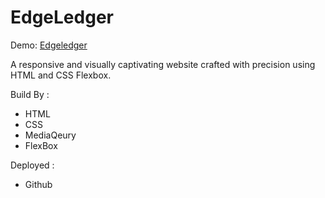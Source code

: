 # EdgeLedger

Demo: <a href="https://riahiachraf.github.io/EdgeLedger/" target="_blank" rel="noopener noreferrer">Edgeledger</a>

A responsive and visually captivating website crafted with precision using HTML and CSS Flexbox.

Build By :
- HTML
- CSS
- MediaQeury
- FlexBox

Deployed : 
- Github 


